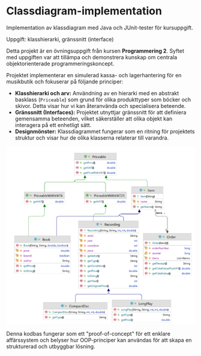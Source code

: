 # Classdiagram-implementation
Implementation av klassdiagram med Java och JUnit-tester för kursuppgift.

Uppgift: klasshierarki, gränssnitt (interface)

Detta projekt är en övningsuppgift från kursen **Programmering 2**. Syftet med uppgiften var att tillämpa och demonstrera kunskap om centrala objektorienterade programmeringskoncept.

Projektet implementerar en simulerad kassa- och lagerhantering för en musikbutik och fokuserar på följande principer:

* **Klasshierarki och arv:** Användning av en hierarki med en abstrakt basklass (`Priceable`) som grund för olika produkttyper som böcker och skivor. Detta visar hur vi kan återanvända och specialisera beteende.
* **Gränssnitt (Interfaces):** Projektet utnyttjar gränssnitt för att definiera gemensamma beteenden, vilket säkerställer att olika objekt kan interagera på ett enhetligt sätt.
* **Designmönster:** Klassdiagrammet fungerar som en ritning för projektets struktur och visar hur de olika klasserna relaterar till varandra.

![Klassdiagram](src/ClassDiagram.png)

Denna kodbas fungerar som ett "proof-of-concept" för ett enklare affärssystem och belyser hur OOP-principer kan användas för att skapa en strukturerad och utbyggbar lösning.
